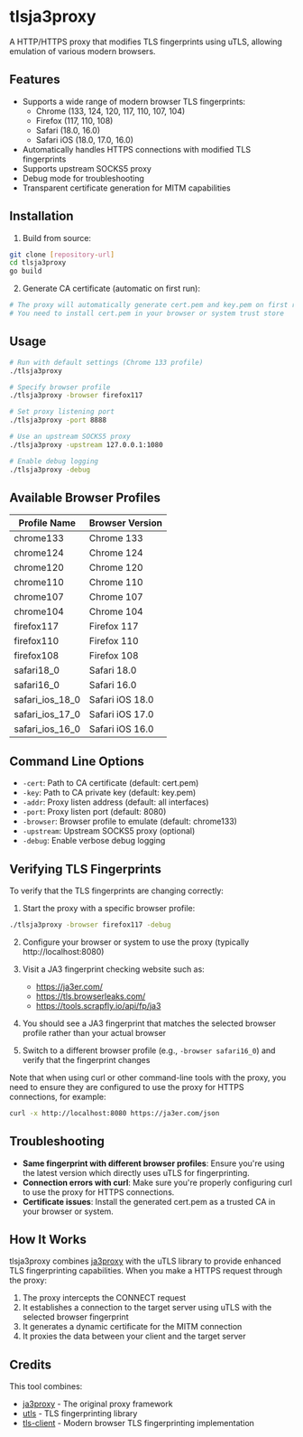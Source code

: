 # tlsja3proxy

A HTTP/HTTPS proxy that modifies TLS fingerprints using uTLS, allowing emulation of various modern browsers.

## Features

- Supports a wide range of modern browser TLS fingerprints:
  - Chrome (133, 124, 120, 117, 110, 107, 104)
  - Firefox (117, 110, 108)
  - Safari (18.0, 16.0)
  - Safari iOS (18.0, 17.0, 16.0)
- Automatically handles HTTPS connections with modified TLS fingerprints
- Supports upstream SOCKS5 proxy
- Debug mode for troubleshooting
- Transparent certificate generation for MITM capabilities

## Installation

1. Build from source:
```bash
git clone [repository-url]
cd tlsja3proxy
go build
```

2. Generate CA certificate (automatic on first run):
```bash
# The proxy will automatically generate cert.pem and key.pem on first run
# You need to install cert.pem in your browser or system trust store
```

## Usage

```bash
# Run with default settings (Chrome 133 profile)
./tlsja3proxy

# Specify browser profile
./tlsja3proxy -browser firefox117

# Set proxy listening port
./tlsja3proxy -port 8888

# Use an upstream SOCKS5 proxy
./tlsja3proxy -upstream 127.0.0.1:1080

# Enable debug logging
./tlsja3proxy -debug
```

## Available Browser Profiles

| Profile Name | Browser Version |
|--------------|----------------|
| chrome133    | Chrome 133     |
| chrome124    | Chrome 124     |
| chrome120    | Chrome 120     |
| chrome110    | Chrome 110     |
| chrome107    | Chrome 107     |
| chrome104    | Chrome 104     |
| firefox117   | Firefox 117    |
| firefox110   | Firefox 110    |
| firefox108   | Firefox 108    |
| safari18_0   | Safari 18.0    |
| safari16_0   | Safari 16.0    |
| safari_ios_18_0 | Safari iOS 18.0 |
| safari_ios_17_0 | Safari iOS 17.0 |
| safari_ios_16_0 | Safari iOS 16.0 |

## Command Line Options

- `-cert`: Path to CA certificate (default: cert.pem)
- `-key`: Path to CA private key (default: key.pem)
- `-addr`: Proxy listen address (default: all interfaces)
- `-port`: Proxy listen port (default: 8080)
- `-browser`: Browser profile to emulate (default: chrome133)
- `-upstream`: Upstream SOCKS5 proxy (optional)
- `-debug`: Enable verbose debug logging

## Verifying TLS Fingerprints

To verify that the TLS fingerprints are changing correctly:

1. Start the proxy with a specific browser profile:
```bash
./tlsja3proxy -browser firefox117 -debug
```

2. Configure your browser or system to use the proxy (typically http://localhost:8080)

3. Visit a JA3 fingerprint checking website such as:
   - https://ja3er.com/
   - https://tls.browserleaks.com/
   - https://tools.scrapfly.io/api/fp/ja3

4. You should see a JA3 fingerprint that matches the selected browser profile rather than your actual browser

5. Switch to a different browser profile (e.g., `-browser safari16_0`) and verify that the fingerprint changes

Note that when using curl or other command-line tools with the proxy, you need to ensure they are configured to use the proxy for HTTPS connections, for example:

```bash
curl -x http://localhost:8080 https://ja3er.com/json
```

## Troubleshooting

- **Same fingerprint with different browser profiles**: Ensure you're using the latest version which directly uses uTLS for fingerprinting.
- **Connection errors with curl**: Make sure you're properly configuring curl to use the proxy for HTTPS connections.
- **Certificate issues**: Install the generated cert.pem as a trusted CA in your browser or system.

## How It Works

tlsja3proxy combines [ja3proxy](https://github.com/lylemi/ja3proxy) with the uTLS library to provide enhanced TLS fingerprinting capabilities. When you make a HTTPS request through the proxy:

1. The proxy intercepts the CONNECT request
2. It establishes a connection to the target server using uTLS with the selected browser fingerprint
3. It generates a dynamic certificate for the MITM connection
4. It proxies the data between your client and the target server

## Credits

This tool combines:
- [ja3proxy](https://github.com/lylemi/ja3proxy) - The original proxy framework
- [utls](https://github.com/bogdanfinn/utls) - TLS fingerprinting library
- [tls-client](https://github.com/bogdanfinn/tls-client) - Modern browser TLS fingerprinting implementation
